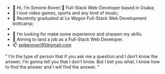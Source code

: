 - 👋 Hi, I’m Simone Roveri :pizza: Full-Stack Web-Developer based in Osaka;
- 👀 I love video games, sports and any kind of music;
- 🌱 Recetntly graduated at Le Wagon Full-Stack Web Development bottcamp;
- 
- 💞️ I’m looking for make some experience and sharpen my skills.
- :goal_net: Aiming to land a job as a Full-Stack Web Developer.
- 📫 spikeroveri91@gmail.com


" I’m the type of person that if you ask me a question and I don’t know the answer, 
  I’m gonna tell you that I don’t know. 
  But I bet you what, I know how to find the answer and I will find the answer. ”
 
